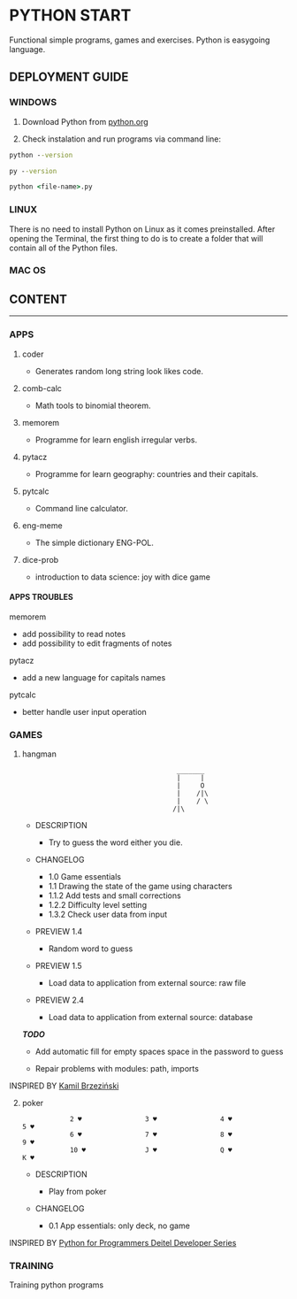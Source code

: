 # PYTHON START

Functional simple programs, games and exercises. Python is easygoing language.

## DEPLOYMENT GUIDE

### WINDOWS

1. Download Python from [python.org](https://www.python.org/downloads/windows/)

2. Check instalation and run programs via command line:

```cmd
python --version

py --version

python <file-name>.py
```

### LINUX

There is no need to install Python on Linux as it comes preinstalled. After opening the Terminal, the first thing to do is to create a folder that will contain all of the Python files.

### MAC OS

## CONTENT

---

### APPS

1. coder

   - Generates random long string look likes code.

2. comb-calc

   - Math tools to binomial theorem.

3. memorem

   - Programme for learn english irregular verbs.

4. pytacz

   - Programme for learn geography: countries and their capitals.

5. pytcalc

   - Command line calculator.

6. eng-meme

   - The simple dictionary ENG-POL.
    
7. dice-prob
   
    - introduction to data science: joy with dice game

#### APPS TROUBLES

memorem

- add possibility to read notes
- add possibility to edit fragments of notes

pytacz

- add a new language for capitals names

pytcalc

- better handle user input operation

### GAMES

1. hangman

   ```
                                          _______
                                          |     |
                                          |     O
                                          |    /|\
                                          |    / \
                                         /|\
   ```

   - DESCRIPTION

     - Try to guess the word either you die.

   - CHANGELOG

     - 1.0 Game essentials
     - 1.1 Drawing the state of the game using characters
     - 1.1.2 Add tests and small corrections
     - 1.2.2 Difficulty level setting
     - 1.3.2 Check user data from input

   - PREVIEW 1.4

     - Random word to guess

   - PREVIEW 1.5

     - Load data to application from external source: raw file

   - PREVIEW 2.4
     - Load data to application from external source: database

   **_TODO_**

   - Add automatic fill for empty spaces space in the password to guess

   - Repair problems with modules: path, imports

INSPIRED BY [Kamil Brzeziński](https://github.com/kamilbrzezinski/python-5-projektow/blob/master/01-wisielec.py)

2. poker
    ```
                2 ♥                3 ♥                4 ♥                5 ♥                
                6 ♥                7 ♥                8 ♥                9 ♥                
                10 ♥               J ♥                Q ♥                K ♥ 
    ```

    - DESCRIPTION
        - Play from poker

   - CHANGELOG
        - 0.1 App essentials: only deck, no game


INSPIRED BY [Python for Programmers
Deitel Developer Series](https://github.com/pdeitel/PythonForProgrammers/tree/master/examples/ch10)

### TRAINING

Training python programs
